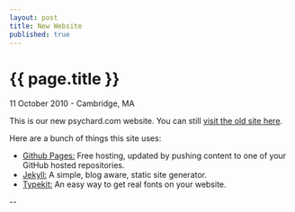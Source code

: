 ```yaml
---
layout: post
title: New Website
published: true
---
```


{{ page.title }}
================

<p class="meta">11 October 2010 - Cambridge, MA</p>

This is our new psychard.com website. You can still [visit the old site here](http://www.richardhenrywest.com/Psychard/).

Here are a bunch of things this site uses:
<ul>
  <li><a href="http://pages.github.com/">Github Pages:</a> Free hosting, updated by pushing content to one of your GitHub hosted repositories.</li>
  <li><a href="http://github.com/mojombo/jekyll/">Jekyll:</a> A simple, blog aware, static site generator.</li>
  <li><a href="http://typekit.com/colophons/qkj4ntq">Typekit:</a> An easy way to get real fonts on your website.</li>
</ul>

--

